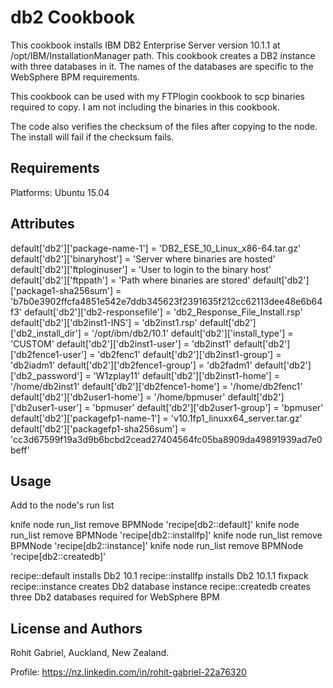 db2 Cookbook
============


This cookbook installs IBM DB2 Enterprise Server version 10.1.1 at /opt/IBM/InstallationManager path.
This cookbook creates a DB2 instance with three databases in it. The names of the databases are specific to the WebSphere BPM requirements.

This cookbook can be used with my FTPlogin cookbook to scp binaries required to copy. I am not including the binaries in this cookbook.

The code also verifies the checksum of the files after copying to the node. The install will fail if the checksum fails.

Requirements
------------
Platforms: Ubuntu 15.04

Attributes
----------
default['db2']['package-name-1'] = 'DB2_ESE_10_Linux_x86-64.tar.gz'
default['db2']['binaryhost'] = 'Server where binaries are hosted'
default['db2']['ftploginuser'] = 'User to login to the binary host'
default['db2']['ftppath'] = 'Path where binaries are stored'
default['db2']['package1-sha256sum'] = 'b7b0e3902ffcfa4851e542e7ddb345623f2391635f212cc62113dee48e6b64f3'
default['db2']['db2-responsefile'] = 'db2_Response_File_Install.rsp'
default['db2']['db2inst1-INS'] = 'db2inst1.rsp'
default['db2']['db2_install_dir'] = '/opt/ibm/db2/10.1'
default['db2']['install_type'] = 'CUSTOM'
default['db2']['db2inst1-user'] = 'db2inst1'
default['db2']['db2fence1-user'] = 'db2fenc1'
default['db2']['db2inst1-group'] = 'db2iadm1'
default['db2']['db2fence1-group'] = 'db2fadm1'
default['db2']['db2_password'] = 'W1zplay11'
default['db2']['db2inst1-home'] = '/home/db2inst1'
default['db2']['db2fence1-home'] = '/home/db2fenc1'
default['db2']['db2user1-home'] = '/home/bpmuser'
default['db2']['db2user1-user'] = 'bpmuser'
default['db2']['db2user1-group'] = 'bpmuser'
default['db2']['packagefp1-name-1'] = 'v10.1fp1_linuxx64_server.tar.gz'
default['db2']['packagefp1-sha256sum'] = 'cc3d67599f19a3d9b6bcbd2cead27404564fc05ba8909da49891939ad7e0beff'


Usage
-----
Add to the node's run list

knife node run_list remove BPMNode 'recipe[db2::default]'
knife node run_list remove BPMNode 'recipe[db2::installfp]'
knife node run_list remove BPMNode 'recipe[db2::instance]'
knife node run_list remove BPMNode 'recipe[db2::createdb]'

recipe::default installs Db2 10.1
recipe::installfp installs Db2 10.1.1 fixpack
recipe::instance creates Db2 database instance
recipe::createdb creates three Db2 databases required for WebSphere BPM

License and Authors
-------------------
Rohit Gabriel, Auckland, New Zealand.

Profile: https://nz.linkedin.com/in/rohit-gabriel-22a76320
